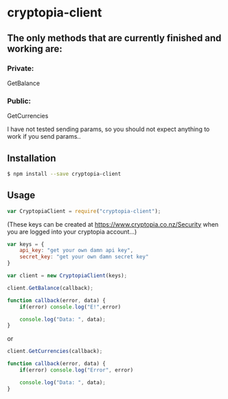 # cryptopia-client

## The only methods that are currently finished and working are:
### Private:
GetBalance

### Public:
GetCurrencies

I have not tested sending params, so you should not expect anything to work if you send params..

## Installation
```bash
$ npm install --save cryptopia-client
```

## Usage
```js
var CryptopiaClient = require("cryptopia-client");
```
(These keys can be created at https://www.cryptopia.co.nz/Security when you are logged into your cryptopia account...)
```js
var keys = {
	api_key: "get your own damn api key",
	secret_key: "get your own damn secret key"
}

var client = new CryptopiaClient(keys);

client.GetBalance(callback);

function callback(error, data) {
	if(error) console.log("E!",error)

	console.log("Data: ", data);
}
```
or
```js
client.GetCurrencies(callback);

function callback(error, data) {
	if(error) console.log("Error", error)

	console.log("Data: ", data);
}
```

